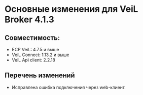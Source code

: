 # Основные изменения для VeiL Broker 4.1.3

## Совместимость:

- ECP VeiL: 4.7.5 и выше
- VeiL Connect: 1.13.2 и выше
- VeiL Api client: 2.2.18

## Перечень изменений

- Исправлена ошибка подключения через web-клиент.

